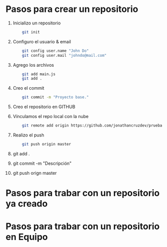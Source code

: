 # Pasos para crear un repositorio
1. Inicializo un repositorio
    ``` bash
        git init
    ```
2. Configuro el usuario & email
    ``` bash
        git config user.name "John Do"
        git config user.mail "johndo@mail.com"

    ```
3. Agrego los archivos
    ``` bash
        git add main.js
        git add .
    ```
4. Creo el commit 
    ``` bash
        git commit -m "Proyecto base."
    ```
5. Creo el repositorio en GITHUB
6. Vínculamos el repo local con la nube
    ``` bash
        git remote add origin https://github.com/jonathancruzdev/pruebarepo.git
    ```
6. Realizo el push
    ``` bash
        git push origin master
    ```


1. git add .
2. git commit -m "Descripción"
3. git push orign master


# Pasos para trabar con un repositorio ya creado


# Pasos para trabar con un repositorio en Equipo